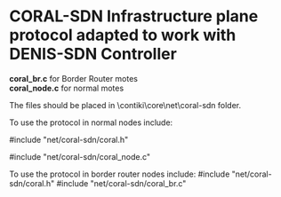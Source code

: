 # CORAL-SDN Infrastructure plane protocol adapted to work with DENIS-SDN Controller


**coral_br.c** for Border Router
 motes \
**coral_node.c** for normal motes

The files should be placed in \contiki\core\net\coral-sdn folder.

To use the protocol in normal nodes include: 

#include "net/coral-sdn/coral.h"

#include "net/coral-sdn/coral_node.c"

To use the protocol in border router nodes include: 
#include "net/coral-sdn/coral.h"
#include "net/coral-sdn/coral_br.c"
